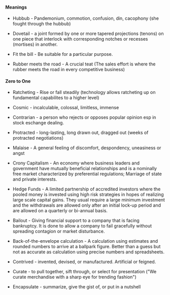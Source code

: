 
#### Meanings

* Hubbub - Pandemonium, commotion, confusion, din, cacophony (she fought through the hubbub)

* Dovetail - a joint formed by one or more tapered projections (tenons) on one piece that interlock with corresponding notches or recesses (mortises) in another.

* Fit the bill - Be suitable for a particular purpose.

* Rubber meets the road - A crucial teat (The sales effort is where the rubber meets the road in every competitive business)

#### Zero to One

* Ratcheting - Rise or fall steadily (technology allows ratcheting up on fundamental capabilites to a higher level)

* Cosmic - incalculable, colossal, limitless, immense

* Contrarian - a person who rejects or opposes popular opinion esp in stock eschange dealing.

* Protracted - long-lasting, long drawn out, dragged out (weeks of protracted negotiations)

* Malaise - A general feeling of discomfort, despondency, uneasiness or angst

* Crony Capitalism - An economy where business leaders and government have mutually beneficial relationships and is a nominally free market characterized by preferential regulations; Marriage of state and private interests.

* Hedge Funds - A limited partnership of accredited investors where the pooled money is invested using high risk strategies in hopes of realizing large scale capital gains. They usual require a large minimum investment and the withdrawals are allowed only after an initial lock-up period and are allowed on a quarterly or bi-annual basis.

* Bailout - Giving financial support to a company that is facing bankruptcy. It is done to allow a company to fail gracefully without spreading contagion or market disturbance.

* Back-of-the-envelope calculation - A calculation using estimates and rounded numbers to arrive at a ballpark figure. Better than a guess but not as accurate as calculation using precise numbers and spreadsheets.

* Contrived - invented, devised, or manufactured. Artificial or feigned. 

* Curate - to pull together, sift through, or select for presentation ("We curate merchandise with a sharp eye for trending fashion")

* Encapsulate - summarize, give the gist of, or put in a nutshell


